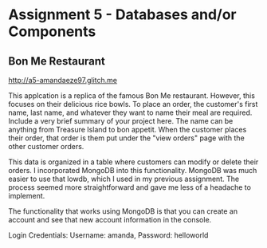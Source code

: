 Assignment 5 - Databases and/or Components
===

## Bon Me Restaurant

http://a5-amandaeze97.glitch.me

This applcation is a replica of the famous Bon Me restaurant. However, this focuses on their delicious rice bowls. 
To place an order, the customer's first name, last name, and whatever they want to name their meal are required. 
Include a very brief summary of your project here. The name can be anything from Treasure Island to bon appetit. 
When the customer places their order, that order is them put under the "view orders" page with the other customer 
orders. 

This data is organized in a table where customers can modify or delete their orders. I incorporated MongoDB into
this functionality. MongoDB was much easier to use that lowdb, which I used in my previous assignment. The process
seemed more straightforward and gave me less of a headache to implement.

The functionality that works using MongoDB is that you can create an account and see that new account information 
in the console.

Login Credentials:
Username: amanda,
Password: helloworld